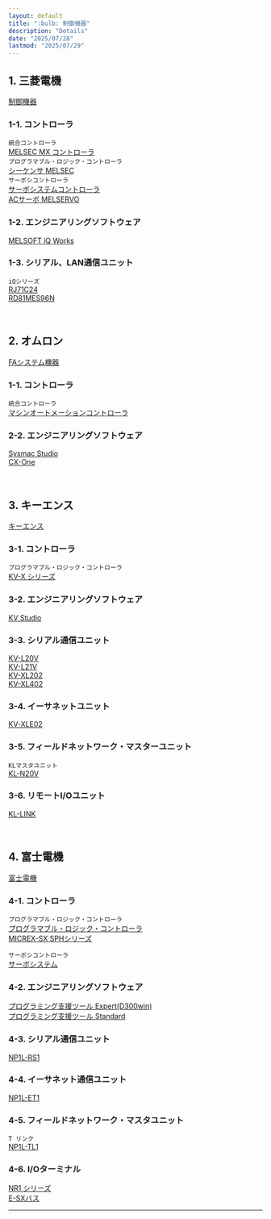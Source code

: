 ```yaml
---
layout: default
title: ":bulb: 制御機器"
description: "Details"
date: "2025/07/28"
lastmod: "2025/07/29"
---
```


## 1. 三菱電機  
[制御機器](https://www.mitsubishielectric.co.jp/fa/)  
### 1-1. コントローラ  
`統合コントローラ`  
[MELSEC MX コントローラ](https://www.mitsubishielectric.co.jp/fa/products/cnt/mxc/index.html)  
`プログラマブル・ロジック・コントローラ`  
[シーケンサ MELSEC](https://www.mitsubishielectric.co.jp/fa/products/cnt/plc/index.html)  
`サーボシコントローラ`  
[サーボシステムコントローラ](https://www.mitsubishielectric.co.jp/fa/products/cnt/ssc/index.html)  
[ACサーボ MELSERVO](https://www.mitsubishielectric.co.jp/fa/products/drv/servo/index.html)  

### 1-2. エンジニアリングソフトウェア  
[MELSOFT iQ Works](https://www.mitsubishielectric.co.jp/fa/products/sft/melsoft/smerit/iq_works/index.html)  

### 1-3. シリアル、LAN通信ユニット  
`iQシリーズ`  
[RJ71C24](https://www.mitsubishielectric.co.jp/fa/products/faspec/point.page?kisyu=/plcr&formNm=RJ71C24)  
[RD81MES96N](https://www.mitsubishielectric.co.jp/fa/products/faspec/point.page?kisyu=/plcr&formNm=R_MES_RD81MES96N_1&popup=1)  

<br />

## 2. オムロン  
[FAシステム機器](https://www.fa.omron.co.jp/products/category/automation-systems/)  

### 1-1. コントローラ  
`統合コントローラ`  
[マシンオートメーションコントローラ](https://www.fa.omron.co.jp/products/category/automation-systems/machine-automation-controllers/)  

### 2-2. エンジニアリングソフトウェア  
[Sysmac Studio](https://www.fa.omron.co.jp/products/family/3077/)  
[CX-One](https://www.fa.omron.co.jp/products/family/1605/)  

<br />

## 3. キーエンス  
[キーエンス](https://www.keyence.co.jp/)  

### 3-1. コントローラ  
`プログラマブル・ロジック・コントローラ`  
[KV-X シリーズ](https://www.keyence.co.jp/products/controls/plc-building/kv-x/)  

### 3-2. エンジニアリングソフトウェア  
[KV Studio](https://www.keyence.co.jp/products/controls/plc-building/kv-8000/models/kv-h1j-dl/)  

### 3-3. シリアル通信ユニット  
[KV-L20V](https://www.keyence.co.jp/products/controls/plc-building/kv-x/models/kv-l20v/)  
[KV-L21V](https://www.keyence.co.jp/products/controls/plc-building/kv-x/models/kv-l21v/)  
[KV-XL202](https://www.keyence.co.jp/products/controls/plc-building/kv-x/models/kv-xl202/)  
[KV-XL402](https://www.keyence.co.jp/products/controls/plc-building/kv-x/models/kv-xl402/)  

### 3-4. イーサネットユニット  
[KV-XLE02](https://www.keyence.co.jp/products/controls/plc-building/kv-x/models/kv-xle02/)  

### 3-5. フィールドネットワーク・マスターユニット  
`KLマスタユニット`  
[KL-N20V](https://www.keyence.co.jp/products/controls/plc-building/kv-x/models/kl-n20v/)  

### 3-6. リモートI/Oユニット  
[KL-LINK](https://www.keyence.co.jp/products/controls/plc-building/kv-7000/variations/remote-io-unit.jsp)  

<br />

## 4. 富士電機  
[富士電機](https://www.fujielectric.co.jp/)  

### 4-1. コントローラ  
`プログラマブル・ロジック・コントローラ`  
[プログラマブル・ロジック・コントローラ](https://www.fujielectric.co.jp/products/drive_ctrl_equipment/plc/)  
[MICREX-SX SPHシリーズ](https://www.fujielectric.co.jp/products/drive_ctrl_equipment/plc/product_series/sph.html)  

`サーボシコントローラ`  
[サーボシステム](https://www.fujielectric.co.jp/products/drive_ctrl_equipment/servo/)  

### 4-2. エンジニアリングソフトウェア  
[プログラミング支援ツール Expert(D300win)](https://www.fujielectric.co.jp/products/drive_ctrl_equipment/plc/product_series/sph_product_information_prgrm-expert.html)  
[プログラミング支援ツール Standard](https://www.fujielectric.co.jp/products/drive_ctrl_equipment/plc/product_series/sph_product_information_prgrm-standard.html)  

### 4-3. シリアル通信ユニット  
[NP1L-RS1](https://www.fujielectric.co.jp/products/drive_ctrl_equipment/plc/product_series/sph_product_information_controllercom.html)  

### 4-4. イーサネット通信ユニット  
[NP1L-ET1](https://www.fujielectric.co.jp/products/drive_ctrl_equipment/plc/product_series/sph_product_information_computercom.html)  

### 4-5. フィールドネットワーク・マスタユニット  
`T リンク`  
[NP1L-TL1](https://www.fujielectric.co.jp/products/drive_ctrl_equipment/plc/product_series/sph_product_information_devicecom.html)  

### 4-6. I/Oターミナル  
[NR1 シリーズ](https://www.fujielectric.co.jp/products/drive_ctrl_equipment/plc/product_series/sph_product_information_devicecom.html)  
[E-SXバス](https://www.fujielectric.co.jp/products/drive_ctrl_equipment/plc/product_series/sph_product_information_esxbus.html)  


***
